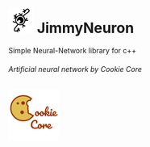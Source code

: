 # ![alt text](res/jimmy_neuron_logo_50x.png "Cookie Core logo") JimmyNeuron

Simple Neural-Network library for c++

###### Artificial neural network by Cookie Core 
![alt text](res/CookieCoreLogo_100x100.png "Cookie Core logo")

